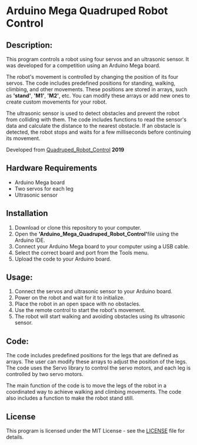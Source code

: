 # Arduino Mega Quadruped Robot Control
## Description:
This program controls a robot using four servos and an ultrasonic sensor. It was developed for a competition using an Arduino Mega board.

The robot's movement is controlled by changing the position of its four servos. The code includes predefined positions for standing, walking, climbing, and other movements. These positions are stored in arrays, such as <b>'stand'</b>, <b>'M1'</b>, <b>'M2'</b>, etc. You can modify these arrays or add new ones to create custom movements for your robot.

The ultrasonic sensor is used to detect obstacles and prevent the robot from colliding with them. The code includes functions to read the sensor's data and calculate the distance to the nearest obstacle. If an obstacle is detected, the robot stops and waits for a few milliseconds before continuing its movement.

Developed from [Quadruped_Robot_Control](https://github.com/Thanyasit/Quadruped_Robot_Control) <b>2019</b>

## Hardware Requirements
- Arduino Mega board
- Two servos for each leg
- Ultrasonic sensor

## Installation
1. Download or clone this repository to your computer.
2. Open the <b>'Arduino_Mega_Quadruped_Robot_Control'</b>file using the Arduino IDE.
3. Connect your Arduino Mega board to your computer using a USB cable.
4. Select the correct board and port from the Tools menu.
5. Upload the code to your Arduino board.

## Usage:
1. Connect the servos and ultrasonic sensor to your Arduino board.
2. Power on the robot and wait for it to initialize.
3. Place the robot in an open space with no obstacles.
4. Use the remote control to start the robot's movement.
5. The robot will start walking and avoiding obstacles using its ultrasonic sensor.

## Code:
The code includes predefined positions for the legs that are defined as arrays. The user can modify these arrays to adjust the position of the legs. The code uses the Servo library to control the servo motors, and each leg is controlled by two servo motors.

The main function of the code is to move the legs of the robot in a coordinated way to achieve walking and climbing movements. The code also includes a function to make the robot stand still.

## License

This program is licensed under the MIT License - see the [LICENSE](LICENSE) file for details.
